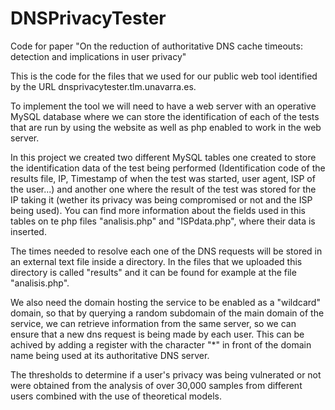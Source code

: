 # DNSPrivacyTester
Code for paper "On the reduction of authoritative DNS cache timeouts: detection and implications in user privacy"

This is the code for the files that we used for our public web tool identified by the URL dnsprivacytester.tlm.unavarra.es.

To implement the tool we will need to have a web server with an operative MySQL database where we can store the identification of each of the tests that are run by using the website as well as php enabled to work in the web server.

In this project we created two different MySQL tables one created to store the identification data of the test being performed (Identification code of the results file, IP, Timestamp of when the test was started, user agent, ISP of the user...) and another one where the result of the test was stored for the IP taking it (wether its privacy was being compromised or not and the ISP being used). 
You can find more information about the fields used in this tables on te php files "analisis.php" and  "ISPdata.php", where their data is inserted.

The times needed to resolve each one of the DNS requests will be stored in an external text file inside a directory. In the files that we uploaded this directory is called "results" and it can be found for example at the file "analisis.php".

We also need the domain hosting the service to be enabled as a "wildcard" domain, so that by querying a random subdomain of the main domain of the service, we can retrieve information from the same server, so we can ensure that a new dns request is being made by each user. 
This can be achived by adding a register with the character "*" in front of the domain name being used at its authoritative DNS server.

The thresholds to determine if a user's privacy was being vulnerated or not were obtained from the analysis of over 30,000 samples from different users combined with the use of theoretical models.
